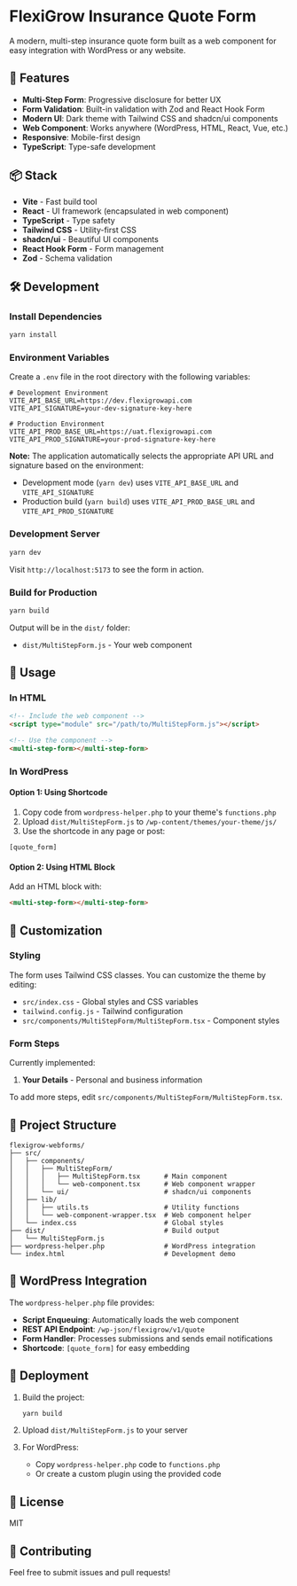 # FlexiGrow Insurance Quote Form

A modern, multi-step insurance quote form built as a web component for easy integration with WordPress or any website.

## 🚀 Features

- **Multi-Step Form**: Progressive disclosure for better UX
- **Form Validation**: Built-in validation with Zod and React Hook Form
- **Modern UI**: Dark theme with Tailwind CSS and shadcn/ui components
- **Web Component**: Works anywhere (WordPress, HTML, React, Vue, etc.)
- **Responsive**: Mobile-first design
- **TypeScript**: Type-safe development

## 📦 Stack

- **Vite** - Fast build tool
- **React** - UI framework (encapsulated in web component)
- **TypeScript** - Type safety
- **Tailwind CSS** - Utility-first CSS
- **shadcn/ui** - Beautiful UI components
- **React Hook Form** - Form management
- **Zod** - Schema validation

## 🛠️ Development

### Install Dependencies

```bash
yarn install
```

### Environment Variables

Create a `.env` file in the root directory with the following variables:

```env
# Development Environment
VITE_API_BASE_URL=https://dev.flexigrowapi.com
VITE_API_SIGNATURE=your-dev-signature-key-here

# Production Environment
VITE_API_PROD_BASE_URL=https://uat.flexigrowapi.com
VITE_API_PROD_SIGNATURE=your-prod-signature-key-here
```

**Note:** The application automatically selects the appropriate API URL and signature based on the environment:

- Development mode (`yarn dev`) uses `VITE_API_BASE_URL` and `VITE_API_SIGNATURE`
- Production build (`yarn build`) uses `VITE_API_PROD_BASE_URL` and `VITE_API_PROD_SIGNATURE`

### Development Server

```bash
yarn dev
```

Visit `http://localhost:5173` to see the form in action.

### Build for Production

```bash
yarn build
```

Output will be in the `dist/` folder:

- `dist/MultiStepForm.js` - Your web component

## 📝 Usage

### In HTML

```html
<!-- Include the web component -->
<script type="module" src="/path/to/MultiStepForm.js"></script>

<!-- Use the component -->
<multi-step-form></multi-step-form>
```

### In WordPress

#### Option 1: Using Shortcode

1. Copy code from `wordpress-helper.php` to your theme's `functions.php`
2. Upload `dist/MultiStepForm.js` to `/wp-content/themes/your-theme/js/`
3. Use the shortcode in any page or post:

```
[quote_form]
```

#### Option 2: Using HTML Block

Add an HTML block with:

```html
<multi-step-form></multi-step-form>
```

## 🎨 Customization

### Styling

The form uses Tailwind CSS classes. You can customize the theme by editing:

- `src/index.css` - Global styles and CSS variables
- `tailwind.config.js` - Tailwind configuration
- `src/components/MultiStepForm/MultiStepForm.tsx` - Component styles

### Form Steps

Currently implemented:

1. **Your Details** - Personal and business information

To add more steps, edit `src/components/MultiStepForm/MultiStepForm.tsx`.

## 📂 Project Structure

```
flexigrow-webforms/
├── src/
│   ├── components/
│   │   ├── MultiStepForm/
│   │   │   ├── MultiStepForm.tsx      # Main component
│   │   │   └── web-component.tsx      # Web component wrapper
│   │   └── ui/                        # shadcn/ui components
│   ├── lib/
│   │   ├── utils.ts                   # Utility functions
│   │   └── web-component-wrapper.tsx  # Web component helper
│   └── index.css                      # Global styles
├── dist/                              # Build output
│   └── MultiStepForm.js
├── wordpress-helper.php               # WordPress integration
└── index.html                         # Development demo
```

## 🔧 WordPress Integration

The `wordpress-helper.php` file provides:

- **Script Enqueuing**: Automatically loads the web component
- **REST API Endpoint**: `/wp-json/flexigrow/v1/quote`
- **Form Handler**: Processes submissions and sends email notifications
- **Shortcode**: `[quote_form]` for easy embedding

## 🚢 Deployment

1. Build the project:

   ```bash
   yarn build
   ```

2. Upload `dist/MultiStepForm.js` to your server

3. For WordPress:
   - Copy `wordpress-helper.php` code to `functions.php`
   - Or create a custom plugin using the provided code

## 📄 License

MIT

## 🤝 Contributing

Feel free to submit issues and pull requests!
